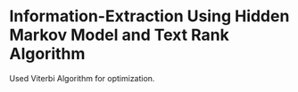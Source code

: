 # Information-Extraction Using Hidden Markov Model and Text Rank Algorithm 

Used Viterbi Algorithm for optimization.
